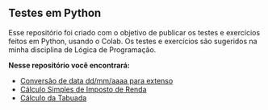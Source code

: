 

## Testes em Python



Esse repositório foi criado com o objetivo de publicar os testes e exercícios feitos em Python, usando o Colab. Os testes e exercícios são sugeridos na minha disciplina de Lógica de Programação.

**Nesse repositório você encontrará:**

 - [Conversão de data dd/mm/aaaa para extenso](https://colab.research.google.com/drive/1JKgjUTRw2pv6z-nv1TEsI0o6zMMVkPex#scrollTo=NdD34IYNwwxa&line=1&uniqifier=1)
 - [Cálculo Simples de Imposto de Renda](https://colab.research.google.com/drive/1DKrkd638wIINojtDqwdagsuH2vojAnHE#scrollTo=oWeGsXG_zfCJ&line=1&uniqifier=1)
 - [Cálculo da Tabuada](https://colab.research.google.com/drive/1FVmHNdkfpKTr8POdiNYhJthXOwZ-szyS#scrollTo=YVQcCGktqG_G&line=3&uniqifier=1)
